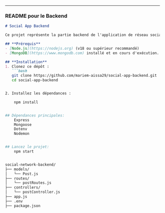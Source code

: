 
---

### **README pour le Backend**

```markdown
# Social App Backend

Ce projet représente la partie backend de l'application de réseau social. Il est construit avec Node.js, Express, et MongoDB. Il fournit des API pour gérer les posts, les likes et les commentaires.

## **Prérequis**
- [Node.js](https://nodejs.org) (v18 ou supérieur recommandé)
- [MongoDB](https://www.mongodb.com) installé et en cours d'exécution.

## **Installation**
1. Clonez ce dépôt :
   ```bash
   git clone https://github.com/mariem-aissa29/social-app-backend.git
   cd social-app-backend


2. Installez les dépendances :

    npm install


## Dépendances principales:
    Express
    Mongoose
    Dotenv
    Nodemon 


## Lancez le projet:
    npm start


social-network-backend/
├── models/
│   └── Post.js
├── routes/
│   └── postRoutes.js
├── controllers/
│   └── postController.js
├── app.js
├── .env
├── package.json
